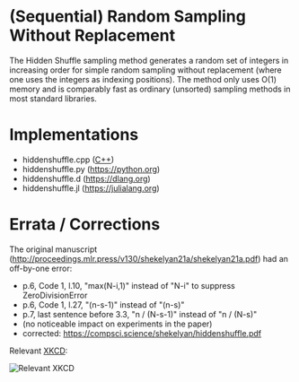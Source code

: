 # (Sequential) Random Sampling Without Replacement

The Hidden Shuffle sampling method generates a random set of integers in increasing order for simple random sampling without replacement (where one uses the integers as indexing positions). The method only uses O(1) memory and is comparably fast as ordinary (unsorted) sampling methods in most standard libraries.

# Implementations

* hiddenshuffle.cpp ([C++](https://en.wikipedia.org/wiki/C%2B%2B))
* hiddenshuffle.py (https://python.org)
* hiddenshuffle.d (https://dlang.org)
* hiddenshuffle.jl (https://julialang.org)

# Errata / Corrections

The original manuscript (http://proceedings.mlr.press/v130/shekelyan21a/shekelyan21a.pdf) had an off-by-one error: 

* p.6, Code 1, l.10, "max(N-i,1)" instead of "N-i" to suppress ZeroDivisionError
* p.6, Code 1, l.27, "(n-s-1)" instead of "(n-s)"
* p.7, last sentence before 3.3, "n / (N-s-1)" instead of "n / (N-s)"
* (no noticeable impact on experiments in the paper)
* corrected: https://compsci.science/shekelyan/hiddenshuffle.pdf

Relevant [XKCD](https://xkcd.com/2248/):

![Relevant XKCD](https://imgs.xkcd.com/comics/new_years_eve.png)

